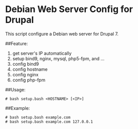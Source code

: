 # Debian Web Server Config for Drupal

This script configure a Debian web server for Drupal 7.

##Feature:
  1. get server's IP automatically
  2. setup bind9, nginx, mysql, php5-fpm, and ...
  3. config bind9
  4. config hostname
  5. config nginx
  6. config php-fpm


##Usage: 

    # bash setup.bash <HOSTNAME> [<IP>]


##Example:

    # bash setup.bash example.com
    # bash setup.bash example.com 127.0.0.1
